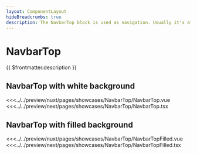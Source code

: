 ```yaml
---
layout: ComponentLayout
hideBreadcrumbs: true
description: The NavbarTop block is used as navigation. Usually it's at the top of a page and has elements like company logo, links to main categories or a menu button, search input and action buttons that can open a cart, wishlist or login modal. 
---
```


# NavbarTop

{{ $frontmatter.description }}

## NavbarTop with white background

<Showcase showcase-name="NavbarTop/NavbarTop" style="min-height: 500px;">
<!-- vue -->
<<<../../preview/nuxt/pages/showcases/NavbarTop/NavbarTop.vue
<!-- end vue -->
<!-- react -->
<<<../../preview/next/pages/showcases/NavbarTop/NavbarTop.tsx
<!-- end react -->
</Showcase>

## NavbarTop with filled background


<Showcase showcase-name="NavbarTop/NavbarTopFilled" style="min-height: 500px;">
<!-- vue -->
<<<../../preview/nuxt/pages/showcases/NavbarTop/NavbarTopFilled.vue
<!-- end vue -->
<!-- react -->
<<<../../preview/next/pages/showcases/NavbarTop/NavbarTopFilled.tsx
<!-- end react -->
</Showcase>

